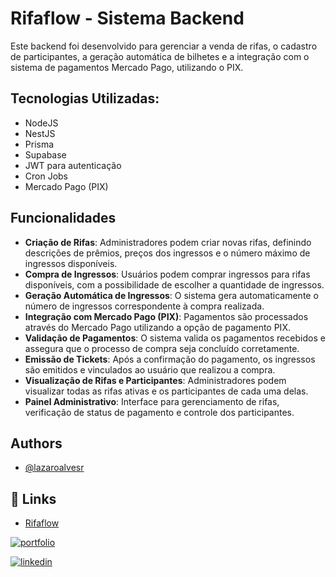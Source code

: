 
# Rifaflow - Sistema Backend 

Este backend foi desenvolvido para gerenciar a venda de rifas, o cadastro de participantes, a geração automática de bilhetes e a integração com o sistema de pagamentos Mercado Pago, utilizando o PIX.

## Tecnologias Utilizadas:

- NodeJS
- NestJS
- Prisma
- Supabase
- JWT para autenticação
- Cron Jobs
- Mercado Pago (PIX)
  
## Funcionalidades

- **Criação de Rifas**: Administradores podem criar novas rifas, definindo descrições de prêmios, preços dos ingressos e o número máximo de ingressos disponíveis.
- **Compra de Ingressos**: Usuários podem comprar ingressos para rifas disponíveis, com a possibilidade de escolher a quantidade de ingressos.
- **Geração Automática de Ingressos**: O sistema gera automaticamente o número de ingressos correspondente à compra realizada.
- **Integração com Mercado Pago (PIX)**: Pagamentos são processados através do Mercado Pago utilizando a opção de pagamento PIX.
- **Validação de Pagamentos**: O sistema valida os pagamentos recebidos e assegura que o processo de compra seja concluído corretamente.
- **Emissão de Tickets**: Após a confirmação do pagamento, os ingressos são emitidos e vinculados ao usuário que realizou a compra.
- **Visualização de Rifas e Participantes**: Administradores podem visualizar todas as rifas ativas e os participantes de cada uma delas.
- **Painel Administrativo**: Interface para gerenciamento de rifas, verificação de status de pagamento e controle dos participantes.

## Authors

- [@lazaroalvesr](https://github.com/lazaroalvesr)


## 🔗 Links
- [Rifaflow](https://raffle-master-front.vercel.app/)
  
[![portfolio](https://img.shields.io/badge/my_portfolio-000?style=for-the-badge&logo=ko-fi&logoColor=white)](https://www.lazaroalvesr.com/)

[![linkedin](https://img.shields.io/badge/linkedin-0A66C2?style=for-the-badge&logo=linkedin&logoColor=white)](https://www.linkedin.com/in/l%C3%A1zaro-alves-r/)


